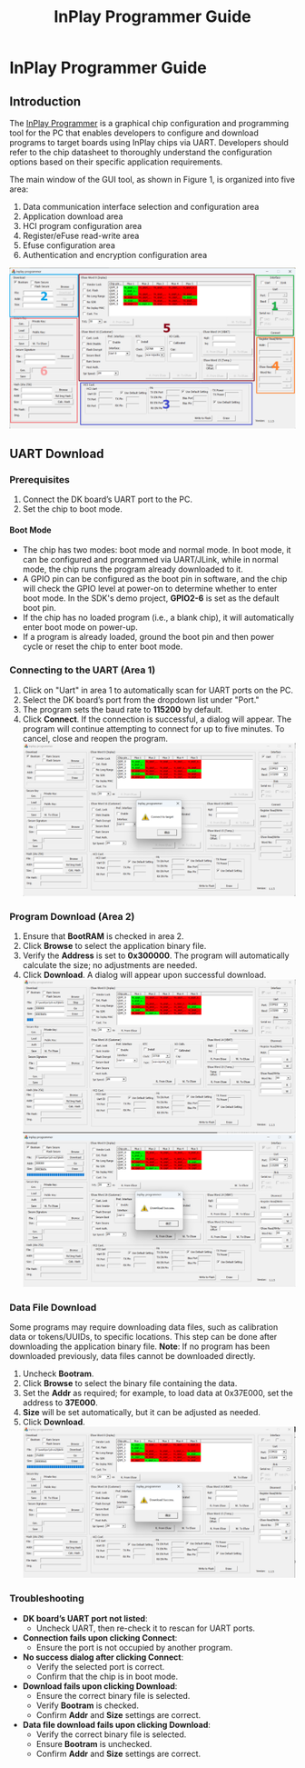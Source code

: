 ﻿---
title: "InPlay Programmer Guide"
---

# InPlay Programmer Guide

## Introduction
The [InPlay Programmer](https://github.com/InPlay-Inc/IN6XX-Tools/blob/main/inplay_programmer/inplay_programmer.zip) is a graphical chip configuration and programming tool for the PC that enables developers to configure and download programs to target boards using InPlay chips via UART. Developers should refer to the chip datasheet to thoroughly understand the configuration options based on their specific application requirements.

The main window of the GUI tool, as shown in Figure 1, is organized into five area:

1. Data communication interface selection and configuration area
2. Application download area
3. HCI program configuration area
4. Register/eFuse read-write area
5. Efuse configuration area
6. Authentication and encryption configuration area

![](/images/in_prog01.png)

## UART Download
### Prerequisites

1. Connect the DK board’s UART port to the PC.
2. Set the chip to boot mode.

#### Boot Mode
- The chip has two modes: boot mode and normal mode. In boot mode, it can be configured and programmed via UART/JLink, while in normal mode, the chip runs the program already downloaded to it.
- A GPIO pin can be configured as the boot pin in software, and the chip will check the GPIO level at power-on to determine whether to enter boot mode. In the SDK's demo project, **GPIO2-6** is set as the default boot pin.
- If the chip has no loaded program (i.e., a blank chip), it will automatically enter boot mode on power-up.
- If a program is already loaded, ground the boot pin and then power cycle or reset the chip to enter boot mode.

### Connecting to the UART (Area 1)
1. Click on "Uart" in area 1 to automatically scan for UART ports on the PC.
2. Select the DK board’s port from the dropdown list under "Port."
3. The program sets the baud rate to **115200** by default.
4. Click **Connect**. If the connection is successful, a dialog will appear. The program will continue attempting to connect for up to five minutes. To cancel, close and reopen the program.
![](/images/in_prog02.png)

### Program Download (Area 2)
1. Ensure that **BootRAM** is checked in area 2.
2. Click **Browse** to select the application binary file.
3. Verify the **Address** is set to **0x300000**. The program will automatically calculate the size; no adjustments are needed.
4. Click **Download**. A dialog will appear upon successful download.
![](/images/in_prog03.png)
![](/images/in_prog04.png)

### Data File Download
Some programs may require downloading data files, such as calibration data or tokens/UUIDs, to specific locations. This step can be done after downloading the application binary file. 
**Note**: 
If no program has been downloaded previously, data files cannot be downloaded directly.

1. Uncheck **Bootram**.
2. Click **Browse** to select the binary file containing the data.
3. Set the **Addr** as required; for example, to load data at 0x37E000, set the address to **37E000**.
4. **Size** will be set automatically, but it can be adjusted as needed.
5. Click **Download**.
![](/images/in_prog05.png)

### Troubleshooting
- **DK board’s UART port not listed**:
    - Uncheck UART, then re-check it to rescan for UART ports.
- **Connection fails upon clicking Connect**:
    - Ensure the port is not occupied by another program.
- **No success dialog after clicking Connect**:
    - Verify the selected port is correct.
    - Confirm that the chip is in boot mode.
- **Download fails upon clicking Download**:
    - Ensure the correct binary file is selected.
    - Verify **Bootram** is checked.
    - Confirm **Addr** and **Size** settings are correct.
- **Data file download fails upon clicking Download**:
    - Verify the correct binary file is selected.
    - Ensure **Bootram** is unchecked.
    - Confirm **Addr** and **Size** settings are correct.
